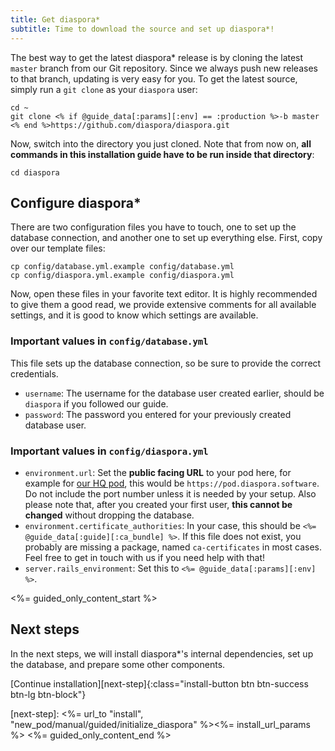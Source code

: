 ```yaml
---
title: Get diaspora*
subtitle: Time to download the source and set up diaspora*!
---
```


The best way to get the latest diaspora\* release is by cloning the latest `master` branch from our Git repository. Since we always push new releases to that branch, updating is very easy for you. To get the latest source, simply run a `git clone` as your `diaspora` user:

~~~
cd ~
git clone <% if @guide_data[:params][:env] == :production %>-b master <% end %>https://github.com/diaspora/diaspora.git
~~~

Now, switch into the directory you just cloned. Note that from now on, **all commands in this installation guide have to be run inside that directory**:

~~~
cd diaspora
~~~

## Configure diaspora\*

There are two configuration files you have to touch, one to set up the database connection, and another one to set up everything else. First, copy over our template files:

~~~
cp config/database.yml.example config/database.yml
cp config/diaspora.yml.example config/diaspora.yml
~~~

Now, open these files in your favorite text editor. It is highly recommended to give them a good read, we provide extensive comments for all available settings, and it is good to know which settings are available.

### Important values in `config/database.yml`

This file sets up the database connection, so be sure to provide the correct credentials.

* `username`: The username for the database user created earlier, should be `diaspora` if you followed our guide.
* `password`: The password you entered for your previously created database user.

### Important values in `config/diaspora.yml`

* `environment.url`: Set the **public facing URL** to your pod here, for example for [our HQ pod](https://pod.diaspora.software/), this would be `https://pod.diaspora.software`. Do not include the port number unless it is needed by your setup. Also please note that, after you created your first user, **this cannot be changed** without dropping the database.
* `environment.certificate_authorities`: In your case, this should be `<%= @guide_data[:guide][:ca_bundle] %>`. If this file does not exist, you probably are missing a package, named `ca-certificates` in most cases. Feel free to get in touch with us if you need help with that!
* `server.rails_environment`: Set this to `<%= @guide_data[:params][:env] %>`.

<%= guided_only_content_start %>
## Next steps

In the next steps, we will install diaspora\*'s internal dependencies, set up the database, and prepare some other components.

[Continue installation][next-step]{:class="install-button btn btn-success btn-lg btn-block"}

[next-step]: <%= url_to "install", "new_pod/manual/guided/initialize_diaspora" %><%= install_url_params %>
<%= guided_only_content_end %>
